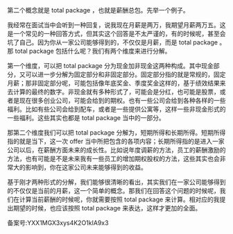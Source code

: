第二个概念就是 total package ，也就是薪酬总包。先举一个例子。

我经常在面试当中会听到一种回复，说我现在月薪是两万，我期望月薪两万五。这是一个常见的一种回答方式，但其实这个回答是不太严谨的，有的时候呢，甚至会坑了自己。因为你从一家公司能够得到的，不仅仅是月薪，而是 total package 。那 total package 包括什么呢？我们有两个维度来进行分解。

第一个维度，可以把 total package 分为现金加非现金这两种构成。其中现金部分，又可以进一步分解为固定部分和非固定部分。固定部分指的就是常规的，固定月薪；那非固定部分呢，可能包括像年底奖金、季度奖金这样的，基于绩效结果来去计算的最终的数字。非现金就有多种形式了，可能会是分红，也可能是股票，或者是现在很多创业公司，可能会给到的期权。也有一些公司会给到各种各样的一些福利。比如有些公司会给到配车，或者是一些提供公寓等，这样一些非现金形式的一些福利。这些其实也都是 total package 当中的一部分。 

那第二个维度我们可以把 total package 分解为，短期所得和长期所得。短期所得指的就是当下，这一次 offer 当中所把包含的各项内容；长期所得指的是进入一家公司以后，在薪酬方面未来的成长性。比如说年度调薪的方法，员工的薪酬激励的方法，也有可能是不是未来我有一些员工的增加期权股权的方法，这些其实也会非常大的影响到，你在这家公司未来能够得到的收益。 

基于刚才两种形式的分解，我们能够很清晰的看出，其实我们在一家公司能够得到的不仅仅是当前的月薪，这一个简单的概念。那我们在回答这个问题的时候呢，我们在计算当前薪酬的时候呢，你就需要按照 total package 来计算。相对应的我提出期望的时候，也应该按照 total package 来表达，这样才更加的全面。

备案号:YXX1MGX3xys4K2O1kIA9x3